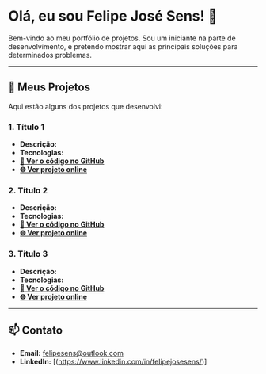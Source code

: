 # Olá, eu sou Felipe José Sens! 👋

Bem-vindo ao meu portfólio de projetos. Sou um iniciante na parte de desenvolvimento, e pretendo mostrar aqui as principais soluções para determinados problemas.

---

## 🚀 Meus Projetos

Aqui estão alguns dos projetos que desenvolvi:

### 1. Título 1
- **Descrição:** 
- **Tecnologias:**  
- **[🔗 Ver o código no GitHub]()**
- **[🌐 Ver projeto online]()**

### 2. Título 2
- **Descrição:**
- **Tecnologias:** 
- **[🔗 Ver o código no GitHub]()**
- **[🌐 Ver projeto online]()**

### 3. Título 3
- **Descrição:** 
- **Tecnologias:** 
- **[🔗 Ver o código no GitHub]()**
- **[🌐 Ver projeto online]()**

---

## 📫 Contato

- **Email:** felipesens@outlook.com
- **LinkedIn:** [(https://www.linkedin.com/in/felipejosesens/)]
